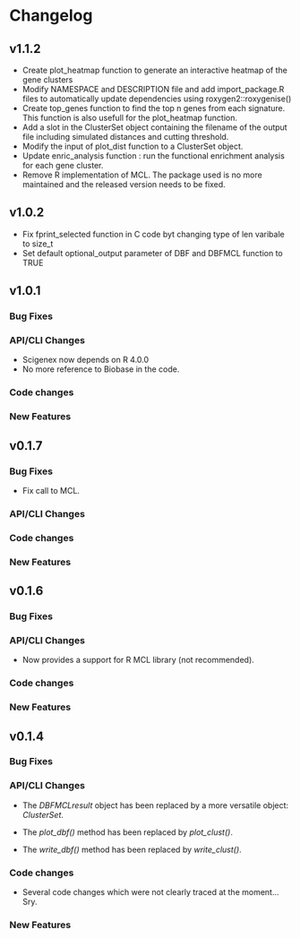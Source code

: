 
# Changelog

## v1.1.2

*   Create plot_heatmap function to generate an interactive heatmap of the gene clusters
*   Modify NAMESPACE and DESCRIPTION file and add import_package.R files to automatically update dependencies using roxygen2::roxygenise()
*   Create top_genes function to find the top n genes from each signature. This function is also usefull for the plot_heatmap function.
*   Add a slot in the ClusterSet object containing the filename of the output file including simulated distances and cutting threshold.
*   Modify the input of plot_dist function to a ClusterSet object.
*   Update enric_analysis function : run the functional enrichment analysis for each gene cluster.
*   Remove R implementation of MCL. The package used is no more maintained and the released version needs to be fixed.


## v1.0.2

*   Fix fprint_selected function in C code byt changing type of len varibale to size_t
*   Set default optional_output parameter of DBF and DBFMCL function to TRUE

## v1.0.1

### Bug Fixes

### API/CLI Changes

*   Scigenex now depends on R 4.0.0
*   No more reference to Biobase in the code.

### Code changes

### New Features


## v0.1.7

### Bug Fixes

*   Fix call to MCL.

### API/CLI Changes

### Code changes


### New Features


## v0.1.6

### Bug Fixes

### API/CLI Changes

*   Now provides a support for R MCL library (not recommended).


### Code changes


### New Features



## v0.1.4

### Bug Fixes


### API/CLI Changes

*   The *DBFMCLresult* object has been replaced by a more versatile object: *ClusterSet*.

*   The *plot_dbf()* method has been replaced by *plot_clust()*.

*   The *write_dbf()* method has been replaced by *write_clust()*.


### Code changes

*   Several code changes which were not clearly traced at the moment... Sry.

### New Features


